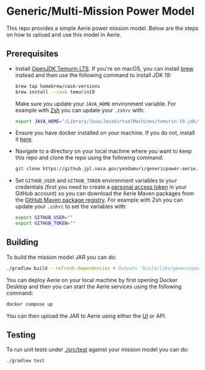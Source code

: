 # Generic/Multi-Mission Power Model

This repo provides a simple Aerie power mission model. Below are the steps on how to upload and use this model in Aerie.

## Prerequisites

- Install [OpenJDK Temurin LTS](https://adoptium.net/temurin/releases/?version=19). If you're on macOS, you can install [brew](https://brew.sh/) instead and then use the following command to install JDK 19:

  ```sh
  brew tap homebrew/cask-versions
  brew install --cask temurin19
  ```

  Make sure you update your `JAVA_HOME` environment variable. For example with [Zsh](https://www.zsh.org/) you can update your `.zshrc` with:

  ```sh
  export JAVA_HOME="/Library/Java/JavaVirtualMachines/temurin-19.jdk/Contents/Home"
  ```

- Ensure you have docker installed on your machine. If you do not, install it [here](https://docs.docker.com/desktop/).

- Navigate to a directory on your local machine where you want to keep this repo and clone the repo using the following command:

  ```sh
  git clone https://github.jpl.nasa.gov/yendamuri/genericpower-aerie.git
  ```

- Set `GITHUB_USER` and `GITHUB_TOKEN` environment variables to your credentials (first you need to create a [personal access token](https://docs.github.com/en/authentication/keeping-your-account-and-data-secure/managing-your-personal-access-tokens#creating-a-personal-access-token-classic) in your GitHub account) so you can download the Aerie Maven packages from the [GitHub Maven package registry](https://docs.github.com/en/packages/working-with-a-github-packages-registry/working-with-the-apache-maven-registry). For example with Zsh you can update your `.zshrc` to set the variables with:

  ```sh
  export GITHUB_USER=""
  export GITHUB_TOKEN=""
  ```

## Building

To build the mission model JAR you can do:

```sh
./gradlew build --refresh-dependencies # Outputs 'build/libs/genericpowersystem.jar'
```

You can deploy Aerie on your local machine by first opening Docker Desktop and then you can start the Aerie services using the following command:

```sh
docker compose up
```

You can then upload the JAR to Aerie using either the [UI](http://localhost/) or API. 

## Testing

To run unit tests under [./src/test](./src/test) against your mission model you can do:

```sh
./gradlew test
```
